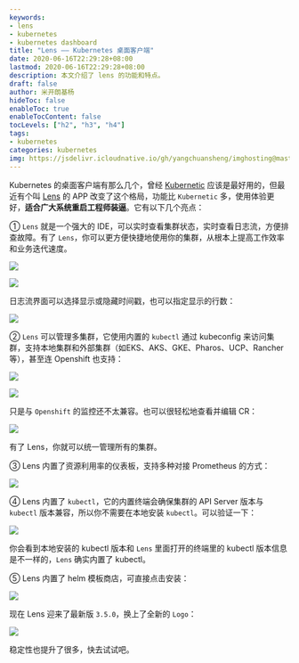 ```yaml
---
keywords:
- lens
- kubernetes
- kubernetes dashboard
title: "Lens —— Kubernetes 桌面客户端"
date: 2020-06-16T22:29:28+08:00
lastmod: 2020-06-16T22:29:28+08:00
description: 本文介绍了 lens 的功能和特点。
draft: false
author: 米开朗基杨 
hideToc: false
enableToc: true
enableTocContent: false
tocLevels: ["h2", "h3", "h4"]
tags:
- kubernetes
categories: kubernetes
img: https://jsdelivr.icloudnative.io/gh/yangchuansheng/imghosting@master/img/20200617151854.png
---
```


Kubernetes 的桌面客户端有那么几个，曾经 [Kubernetic](https://kubernetic.com/) 应该是最好用的，但最近有个叫 [Lens](https://github.com/lensapp/lens) 的 APP 改变了这个格局，功能比 `Kubernetic` 多，使用体验更好，**适合广大系统重启工程师装逼**。它有以下几个亮点：

① `Lens` 就是一个强大的 IDE，可以实时查看集群状态，实时查看日志流，方便排查故障。有了 `Lens`，你可以更方便快捷地使用你的集群，从根本上提高工作效率和业务迭代速度。

![](https://jsdelivr.icloudnative.io/gh/yangchuansheng/imghosting@master/img/20200616233929.png)

![](https://jsdelivr.icloudnative.io/gh/yangchuansheng/imghosting@master/img/20200616234001.png)

日志流界面可以选择显示或隐藏时间戳，也可以指定显示的行数：

![](https://jsdelivr.icloudnative.io/gh/yangchuansheng/imghosting@master/img/20200616234511.png)

② `Lens` 可以管理多集群，它使用内置的 `kubectl` 通过 kubeconfig 来访问集群，支持本地集群和外部集群（如EKS、AKS、GKE、Pharos、UCP、Rancher 等），甚至连 Openshift 也支持：

![](https://jsdelivr.icloudnative.io/gh/yangchuansheng/imghosting@master/img/20200616232741.png)

![](https://jsdelivr.icloudnative.io/gh/yangchuansheng/imghosting@master/img/20200616232934.png)

只是与 `Openshift` 的监控还不太兼容。也可以很轻松地查看并编辑 CR：

![](https://jsdelivr.icloudnative.io/gh/yangchuansheng/imghosting@master/img/20200616233755.png)

有了 Lens，你就可以统一管理所有的集群。

③ Lens 内置了资源利用率的仪表板，支持多种对接 Prometheus 的方式：

![](https://jsdelivr.icloudnative.io/gh/yangchuansheng/imghosting@master/img/20200616235516.png)

④ Lens 内置了 `kubectl`，它的内置终端会确保集群的 API Server 版本与 `kubectl` 版本兼容，所以你不需要在本地安装 `kubectl`。可以验证一下：

![](https://jsdelivr.icloudnative.io/gh/yangchuansheng/imghosting@master/img/20200617000257.png)

你会看到本地安装的 kubectl 版本和 `Lens` 里面打开的终端里的 kubectl 版本信息是不一样的，`Lens` 确实内置了 kubectl。

⑤ Lens 内置了 helm 模板商店，可直接点击安装：

![](https://jsdelivr.icloudnative.io/gh/yangchuansheng/imghosting@master/img/20200617000954.png)

现在 Lens 迎来了最新版 `3.5.0`，换上了全新的 `Logo`：

![](https://jsdelivr.icloudnative.io/gh/yangchuansheng/imghosting@master/img/20200617001224.png)

稳定性也提升了很多，快去试试吧。
